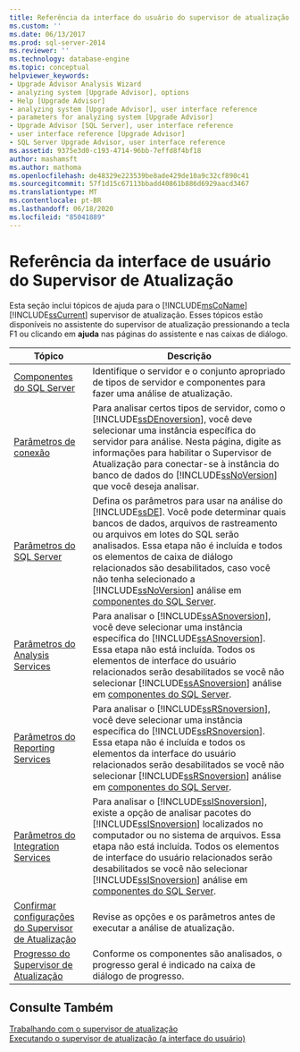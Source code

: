 ```yaml
---
title: Referência da interface do usuário do supervisor de atualização | Microsoft Docs
ms.custom: ''
ms.date: 06/13/2017
ms.prod: sql-server-2014
ms.reviewer: ''
ms.technology: database-engine
ms.topic: conceptual
helpviewer_keywords:
- Upgrade Advisor Analysis Wizard
- analyzing system [Upgrade Advisor], options
- Help [Upgrade Advisor]
- analyzing system [Upgrade Advisor], user interface reference
- parameters for analyzing system [Upgrade Advisor]
- Upgrade Advisor [SQL Server], user interface reference
- user interface reference [Upgrade Advisor]
- SQL Server Upgrade Advisor, user interface reference
ms.assetid: 9375e3d0-c193-4714-96bb-7effd8f4bf18
author: mashamsft
ms.author: mathoma
ms.openlocfilehash: de48329e223539be8ade429de10a9c32cf890c41
ms.sourcegitcommit: 57f1d15c67113bbadd40861b886d6929aacd3467
ms.translationtype: MT
ms.contentlocale: pt-BR
ms.lasthandoff: 06/18/2020
ms.locfileid: "85041889"
---
```

# <a name="upgrade-advisor-user-interface-reference"></a>Referência da interface de usuário do Supervisor de Atualização
  Esta seção inclui tópicos de ajuda para o [!INCLUDE[msCoName](../../includes/msconame-md.md)] [!INCLUDE[ssCurrent](../../includes/sscurrent-md.md)] supervisor de atualização. Esses tópicos estão disponíveis no assistente do supervisor de atualização pressionando a tecla F1 ou clicando em **ajuda** nas páginas do assistente e nas caixas de diálogo.  
  
|Tópico|Descrição|  
|-----------|-----------------|  
|[Componentes do SQL Server](../../../2014/sql-server/install/sql-server-components.md)|Identifique o servidor e o conjunto apropriado de tipos de servidor e componentes para fazer uma análise de atualização.|  
|[Parâmetros de conexão](../../../2014/sql-server/install/connection-parameters.md)|Para analisar certos tipos de servidor, como o [!INCLUDE[ssDEnoversion](../../includes/ssdenoversion-md.md)], você deve selecionar uma instância específica do servidor para análise. Nesta página, digite as informações para habilitar o Supervisor de Atualização para conectar-se à instância do banco de dados do [!INCLUDE[ssNoVersion](../../includes/ssnoversion-md.md)] que você deseja analisar.|  
|[Parâmetros do SQL Server](../../../2014/sql-server/install/sql-server-parameters.md)|Defina os parâmetros para usar na análise do [!INCLUDE[ssDE](../../includes/ssde-md.md)]. Você pode determinar quais bancos de dados, arquivos de rastreamento ou arquivos em lotes do SQL serão analisados. Essa etapa não é incluída e todos os elementos de caixa de diálogo relacionados são desabilitados, caso você não tenha selecionado a [!INCLUDE[ssNoVersion](../../includes/ssnoversion-md.md)] análise em [componentes do SQL Server](../../../2014/sql-server/install/sql-server-components.md).|  
|[Parâmetros do Analysis Services](../../../2014/sql-server/install/analysis-services-parameters.md)|Para analisar o [!INCLUDE[ssASnoversion](../../includes/ssasnoversion-md.md)], você deve selecionar uma instância específica do [!INCLUDE[ssASnoversion](../../includes/ssasnoversion-md.md)]. Essa etapa não está incluída. Todos os elementos de interface do usuário relacionados serão desabilitados se você não selecionar [!INCLUDE[ssASnoversion](../../includes/ssasnoversion-md.md)] análise em [componentes do SQL Server](../../../2014/sql-server/install/sql-server-components.md).|  
|[Parâmetros do Reporting Services](../../../2014/sql-server/install/reporting-services-parameters.md)|Para analisar o [!INCLUDE[ssRSnoversion](../../includes/ssrsnoversion-md.md)], você deve selecionar uma instância específica do [!INCLUDE[ssRSnoversion](../../includes/ssrsnoversion-md.md)]. Essa etapa não é incluída e todos os elementos da interface do usuário relacionados serão desabilitados se você não selecionar [!INCLUDE[ssRSnoversion](../../includes/ssrsnoversion-md.md)] análise em [componentes do SQL Server](../../../2014/sql-server/install/sql-server-components.md).|  
|[Parâmetros do Integration Services](../../../2014/sql-server/install/integration-services-parameters.md)|Para analisar o [!INCLUDE[ssISnoversion](../../includes/ssisnoversion-md.md)], existe a opção de analisar pacotes do [!INCLUDE[ssISnoversion](../../includes/ssisnoversion-md.md)] localizados no computador ou no sistema de arquivos. Essa etapa não está incluída. Todos os elementos de interface do usuário relacionados serão desabilitados se você não selecionar [!INCLUDE[ssISnoversion](../../includes/ssisnoversion-md.md)] análise em [componentes do SQL Server](../../../2014/sql-server/install/sql-server-components.md).|  
|[Confirmar configurações do Supervisor de Atualização](../../../2014/sql-server/install/confirm-upgrade-advisor-settings.md)|Revise as opções e os parâmetros antes de executar a análise de atualização.|  
|[Progresso do Supervisor de Atualização](../../../2014/sql-server/install/upgrade-advisor-progress.md)|Conforme os componentes são analisados, o progresso geral é indicado na caixa de diálogo de progresso.|  
  
## <a name="see-also"></a>Consulte Também  
 [Trabalhando com o supervisor de atualização](../../../2014/sql-server/install/working-with-upgrade-advisor.md)   
 [Executando o supervisor de atualização &#40;a interface do usuário&#41;](../../../2014/sql-server/install/running-upgrade-advisor-user-interface.md)  
  
  
